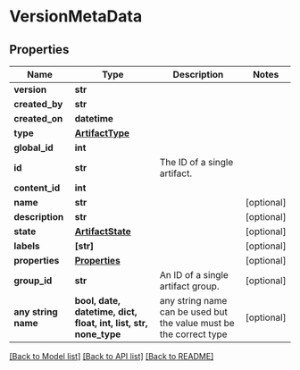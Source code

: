 # VersionMetaData



## Properties
Name | Type | Description | Notes
------------ | ------------- | ------------- | -------------
**version** | **str** |  | 
**created_by** | **str** |  | 
**created_on** | **datetime** |  | 
**type** | [**ArtifactType**](ArtifactType.md) |  | 
**global_id** | **int** |  | 
**id** | **str** | The ID of a single artifact. | 
**content_id** | **int** |  | 
**name** | **str** |  | [optional] 
**description** | **str** |  | [optional] 
**state** | [**ArtifactState**](ArtifactState.md) |  | [optional] 
**labels** | **[str]** |  | [optional] 
**properties** | [**Properties**](Properties.md) |  | [optional] 
**group_id** | **str** | An ID of a single artifact group. | [optional] 
**any string name** | **bool, date, datetime, dict, float, int, list, str, none_type** | any string name can be used but the value must be the correct type | [optional]

[[Back to Model list]](../README.md#documentation-for-models) [[Back to API list]](../README.md#documentation-for-api-endpoints) [[Back to README]](../README.md)


